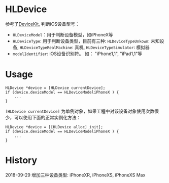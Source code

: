 # HLDevice
参考了[DeviceKit](https://github.com/dennisweissmann/DeviceKit), 判断iOS设备型号：
- `HLDeviceModel`：用于判断设备模型，如iPhoneX等
- `HLDeviceType`: 用于判断设备类型，目前有三种: `HLDeviceTypeUnkown`: 未知设备, `HLDeviceTypeRealMachine`: 真机, `HLDeviceTypeSimulator`: 模拟器
- `modelIdentifier`: iOS设备识别符。 如： "iPhone1,1", "iPad1,1"等

# Usage
```objc
HLDevice *device = [HLDevice currentDevice];
if (device.deviceModel == HLDeviceModeliPhoneX ) {
    ...
}
```

`[HLDevice currentDevice]` 为单例对象，如果工程中对该设备对象使用次数很少，可以使用下面的正常实例化方法：



```objc
HLDevice *device = [[HLDevice alloc] init];
if (device.deviceModel == HLDeviceModeliPhoneX ) {
    ...
}
```



# History
2018-09-29 增加三种设备类型: iPhoneXR, iPhoneXS, iPhoneXS Max


